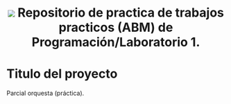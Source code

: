 <h1 align="center">
    <img src="https://avatars3.githubusercontent.com/u/22218496?s=400&v=4">
    Repositorio de practica de trabajos practicos (ABM) de Programación/Laboratorio 1.
    <br/>
</h1>

# Titulo del proyecto

Parcial orquesta (práctica).
